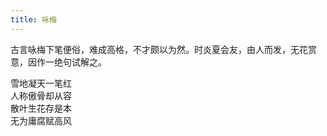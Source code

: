 ```yaml
---
title: 咏梅
---
```


古言咏梅下笔便俗，难成高格，不才颇以为然。时炎夏会友，由人而发，无花赏意，因作一绝句试解之。

雪地凝天一笔红<br>
人称傲骨却从容<br>
散叶生花存是本<br>
无为庸腐赋高风
